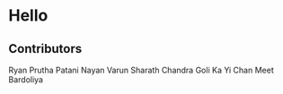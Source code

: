 # Hello

## Contributors

Ryan
Prutha Patani
Nayan
Varun
Sharath Chandra Goli
Ka Yi Chan
Meet Bardoliya
